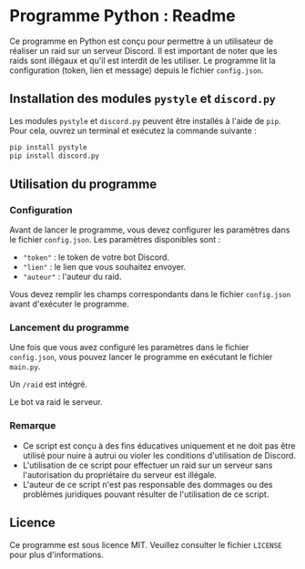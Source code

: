 # Programme Python : Readme

Ce programme en Python est conçu pour permettre à un utilisateur de réaliser un raid sur un serveur Discord. Il est important de noter que les raids sont illégaux et qu'il est interdit de les utiliser. Le programme lit la configuration (token, lien et message) depuis le fichier `config.json`.

## Installation des modules `pystyle` et `discord.py`

Les modules `pystyle` et `discord.py` peuvent être installés à l'aide de `pip`. Pour cela, ouvrez un terminal et exécutez la commande suivante :

```bash
pip install pystyle
pip install discord.py
```

## Utilisation du programme

### Configuration

Avant de lancer le programme, vous devez configurer les paramètres dans le fichier `config.json`. Les paramètres disponibles sont :

- `"token"` : le token de votre bot Discord.
- `"lien"` : le lien que vous souhaitez envoyer.
- `"auteur"` : l'auteur du raid.

Vous devez remplir les champs correspondants dans le fichier `config.json` avant d'exécuter le programme.

### Lancement du programme

Une fois que vous avez configuré les paramètres dans le fichier `config.json`, vous pouvez lancer le programme en exécutant le fichier `main.py`.

Un `/raid` est intégré.

Le bot va raid le serveur.

### Remarque

- Ce script est conçu à des fins éducatives uniquement et ne doit pas être utilisé pour nuire à autrui ou violer les conditions d'utilisation de Discord.
- L'utilisation de ce script pour effectuer un raid sur un serveur sans l'autorisation du propriétaire du serveur est illégale.
- L'auteur de ce script n'est pas responsable des dommages ou des problèmes juridiques pouvant résulter de l'utilisation de ce script.

## Licence

Ce programme est sous licence MIT. Veuillez consulter le fichier `LICENSE` pour plus d'informations.
